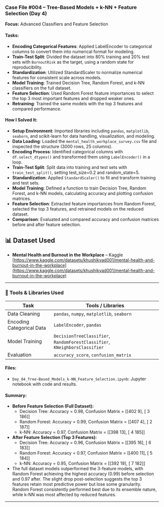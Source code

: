 ### Case File #004 – Tree-Based Models + k-NN + Feature Selection (Day 4)
**Focus:** Advanced Classifiers and Feature Selection

#### Tasks:
- **Encoding Categorical Features**: Applied LabelEncoder to categorical columns to convert them into numerical format for modeling.
- **Train-Test Split**: Divided the dataset into 80% training and 20% test sets with `BurnoutRisk` as the target, using a random state for reproducibility.
- **Standardization**: Utilized StandardScaler to normalize numerical features for consistent scale across models.
- **Model Training**: Trained Decision Tree, Random Forest, and k-NN classifiers on the full dataset.
- **Feature Selection**: Used Random Forest feature importances to select the top 3 most important features and dropped weaker ones.
- **Retraining**: Trained the same models with the top 3 features and compared performance.

#### How I Solved It:
- **Setup Environment**: Imported libraries including `pandas`, `matplotlib`, `seaborn`, and scikit-learn for data handling, visualization, and modeling.
- **Data Loading**: Loaded the `mental_health_workplace_survey.csv` file and inspected the structure (3000 rows, 25 columns).
- **Encoding Process**: Identified categorical columns with `df.select_dtypes()` and transformed them using `LabelEncoder()` in a loop.
- **Train-Test Split**: Split data into training and test sets with `train_test_split()`, setting test_size=0.2 and random_state=5.
- **Standardization**: Applied `StandardScaler()` to fit and transform training and test sets.
- **Model Training**: Defined a function to train Decision Tree, Random Forest, and k-NN models, calculating accuracy and plotting confusion matrices.
- **Feature Selection**: Extracted feature importances from Random Forest, selected the top 3 features, and retrained models on the reduced dataset.
- **Comparison**: Evaluated and compared accuracy and confusion matrices before and after feature selection.

## 📊 Dataset Used
- **Mental Health and Burnout in the Workplace** – Kaggle  
  [https://www.kaggle.com/datasets/khushikyad001/mental-health-and-burnout-in-the-workplace](https://www.kaggle.com/datasets/khushikyad001/mental-health-and-burnout-in-the-workplace)

---
### 🧰 Tools & Libraries Used
| Task                     | Tools / Libraries                          |
|--------------------------|--------------------------------------------|
| Data Cleaning            | `pandas`, `numpy`, `matplotlib`, `seaborn` |
| Encoding Categorical Data| `LabelEncoder`, `pandas`                   |
| Model Training           | `DecisionTreeClassifier`, `RandomForestClassifier`, `KNeighborsClassifier` |
| Evaluation               | `accuracy_score`, `confusion_matrix`       |

#### Files:
- `Day_04_Tree-Based_Models_k-NN_Feature_Selection.ipynb`: Jupyter notebook with code and results.

#### Summary:
- **Before Feature Selection (Full Dataset):**
  - Decision Tree: Accuracy = 0.98, Confusion Matrix = [[402   9], [  3 186]]
  - Random Forest: Accuracy = 0.99, Confusion Matrix = [[407   4], [  2 187]]
  - k-NN: Accuracy = 0.97, Confusion Matrix = [[398  13], [  4 185]]
- **After Feature Selection (Top 3 Features):**
  - Decision Tree: Accuracy = 0.96, Confusion Matrix = [[395  16], [  6 183]]
  - Random Forest: Accuracy = 0.97, Confusion Matrix = [[400  11], [  5 184]]
  - k-NN: Accuracy = 0.95, Confusion Matrix = [[392  19], [  7 182]]
- The full dataset models outperformed the 3-feature models, with Random Forest achieving the highest accuracy (0.99) before selection and 0.97 after. The slight drop post-selection suggests the top 3 features retain most predictive power but lose some granularity. Random Forest consistently performed best due to its ensemble nature, while k-NN was most affected by reduced features.

---
